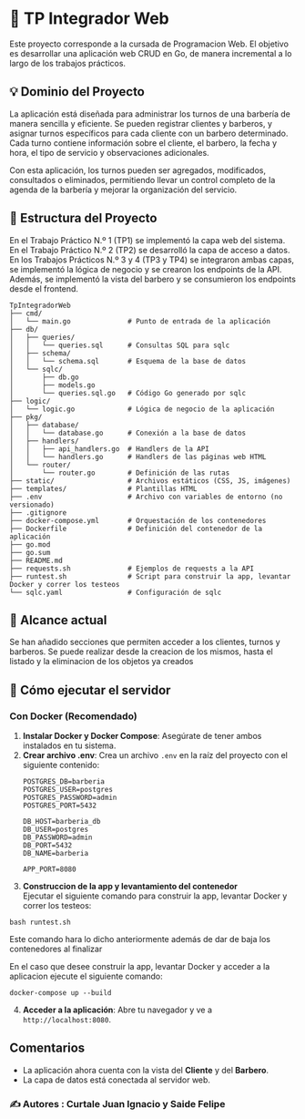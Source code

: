 # 📌 TP Integrador Web

Este proyecto corresponde a la cursada de Programacion Web.
El objetivo es desarrollar una aplicación web CRUD en Go, de manera incremental a lo largo de los trabajos prácticos.

## 💡 Dominio del Proyecto

La aplicación está diseñada para administrar los turnos de una barbería de manera sencilla y eficiente.
Se pueden registrar clientes y barberos, y asignar turnos específicos para cada cliente con un barbero determinado. Cada turno contiene información sobre el cliente, el barbero, la fecha y hora, el tipo de servicio y observaciones adicionales.

Con esta aplicación, los turnos pueden ser agregados, modificados, consultados o eliminados, permitiendo llevar un control completo de la agenda de la barbería y mejorar la organización del servicio.

## 📂 Estructura del Proyecto

En el Trabajo Práctico N.º 1 (TP1) se implementó la capa web del sistema. <br>
En el Trabajo Práctico N.º 2 (TP2) se desarrolló la capa de acceso a datos. <br>
En los Trabajos Prácticos N.º 3 y 4 (TP3 y TP4) se integraron ambas capas, se implementó la lógica de negocio y se crearon los endpoints de la API. Además, se implementó la vista del barbero y se consumieron los endpoints desde el frontend. <br>

    TpIntegradorWeb
    ├── cmd/
    │   └── main.go              # Punto de entrada de la aplicación
    ├── db/
    │   ├── queries/
    │   │   └── queries.sql      # Consultas SQL para sqlc
    │   ├── schema/
    │   │   └── schema.sql       # Esquema de la base de datos
    │   └── sqlc/
    │       ├── db.go
    │       ├── models.go
    │       └── queries.sql.go   # Código Go generado por sqlc
    ├── logic/
    │   └── logic.go             # Lógica de negocio de la aplicación
    ├── pkg/
    │   ├── database/
    │   │   └── database.go      # Conexión a la base de datos
    │   ├── handlers/
    │   │   ├── api_handlers.go  # Handlers de la API
    │   │   └── handlers.go      # Handlers de las páginas web HTML
    │   └── router/
    │       └── router.go        # Definición de las rutas
    ├── static/                  # Archivos estáticos (CSS, JS, imágenes)
    ├── templates/               # Plantillas HTML
    ├── .env                     # Archivo con variables de entorno (no versionado)
    ├── .gitignore
    ├── docker-compose.yml       # Orquestación de los contenedores
    ├── Dockerfile               # Definición del contenedor de la aplicación
    ├── go.mod
    ├── go.sum
    ├── README.md
    ├── requests.sh              # Ejemplos de requests a la API
    ├── runtest.sh               # Script para construir la app, levantar Docker y correr los testeos
    └── sqlc.yaml                # Configuración de sqlc

## 📍 Alcance actual

Se han añadido secciones que permiten acceder a los clientes, turnos y barberos. Se puede realizar desde la creacion de los mismos, hasta el listado y la eliminacion de los objetos ya creados

## 🚀 Cómo ejecutar el servidor

### Con Docker (Recomendado)

1.  **Instalar Docker y Docker Compose**: Asegúrate de tener ambos instalados en tu sistema.
2.  **Crear archivo .env**: Crea un archivo `.env` en la raíz del proyecto con el siguiente contenido:
    ```
    POSTGRES_DB=barberia
    POSTGRES_USER=postgres
    POSTGRES_PASSWORD=admin
    POSTGRES_PORT=5432

    DB_HOST=barberia_db
    DB_USER=postgres
    DB_PASSWORD=admin
    DB_PORT=5432
    DB_NAME=barberia

    APP_PORT=8080 
    ```
3. **Construccion de la app y levantamiento del contenedor**   
Ejecutar el siguiente comando para construir la app, levantar Docker y correr los testeos:
```
bash runtest.sh
```
Este comando hara lo dicho anteriormente además de dar de baja los contenedores al finalizar

En el caso que desee construir la app, levantar Docker y acceder a la aplicacion ejecute el siguiente comando:
```
docker-compose up --build
```
4.  **Acceder a la aplicación**: Abre tu navegador y ve a `http://localhost:8080`.


## Comentarios

*   La aplicación ahora cuenta con la vista del **Cliente** y del **Barbero**.
*   La capa de datos está conectada al servidor web.

### ✍️ Autores : Curtale Juan Ignacio y Saide Felipe